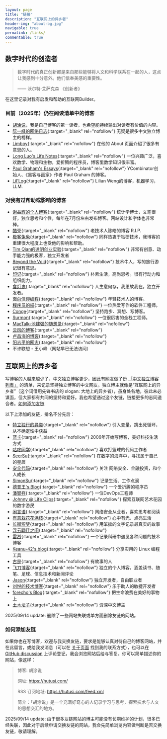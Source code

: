 ```yaml
---
layout: page
title: "链接"
description: "互联网上的异乡者"
header-img: "about-bg.jpg"
navigable: true
permalink: /links/
commentable: true
---
```


## 数字时代的创造者

> 数字时代的真正创新都是来自那些能够将人文和科学联系在一起的人，这点让我感到十分意外。他们信奉美感的重要性。
> 
> —— 沃尔特·艾萨克森 《创新者》

在这里记录对我有启发和帮助的互联网Builder。

### 目前（2025年）仍在阅读清单中的博客

- [胡涂说](https://hutusi.com/)，我是自己博客的第一读者，也希望能持续输出对读者有价值的内容。
- [阮一峰的网络日志](http://www.ruanyifeng.com/blog/){:target="\_blank" rel="nofollow"} 无疑是很多中文独立博主的榜样。
- [Limboy](https://limboy.me/){:target="\_blank" rel="nofollow"} 在他的 About 页面介绍了很多有意思的人。
- [Long Luo's Life Notes](https://www.longluo.me/){:target="\_blank" rel="nofollow"} 一位兴趣广泛，喜欢数学、物理和生物，爱折腾的程序员，博客里数学知识很丰富。
- [Paul Graham's Essays](https://www.paulgraham.com/articles.html){:target="\_blank" rel="nofollow"} YCombinator创始人、《黑客与画家》作者 Paul Graham 的博客。
- [Lil’Log](https://lilianweng.github.io/){:target="\_blank" rel="nofollow"} Lilian Weng的博客，机器学习，LLM.

### 对我有过帮助或影响的博客

- [谢益辉的个人博客](https://yihui.org/){:target="\_blank" rel="nofollow"} 统计学博士，文笔很好，独立思考和个性，每年在7月份左右发布博客。网站设计和字体也非常棒。
- [酷壳](https://coolshell.cn/){:target="\_blank" rel="nofollow"} 老技术人陈皓的博客 R.I.P.
- [极客兔兔](https://geektutu.com/){:target="\_blank" rel="nofollow"} 同样热衷于钻研技术，我博客的重建很大程度上也受他的影响和帮助。
- [Tim Qian的透明创业实验](https://blog.t9t.io/){:target="\_blank" rel="nofollow"} 非常有创意、动手能力强的极客，独立开发者
- [Beyond the Void](https://byvoid.com/){:target="\_blank" rel="nofollow"} 技术牛人，写的旅行游记很有意思。
- [印记](https://yinji.org/){:target="\_blank" rel="nofollow"} 朴素生活，高尚思考。很有行动力和组织能力。
- [食灯鬼](https://shidenggui.com/){:target="\_blank" rel="nofollow"} 人生意何存，我思故我在。独立开发者。
- [面向信仰编程](https://draveness.me/){:target="\_blank" rel="nofollow"} 年轻技术人的博客。
- [程序员的喵](https://catcoding.me/){:target="\_blank" rel="nofollow"} 一位热爱写作的软件工程师。
- [Conge](https://conge.github.io/){:target="\_blank" rel="nofollow"} 坚持跑步、冥想、写博客。
- [Surmon](https://surmon.me){:target="\_blank" rel="nofollow"} 一位很厉害的全栈工程师。
- [MacTalk-池建强的随想录](https://macshuo.com/){:target="\_blank" rel="nofollow"} 
- [云风的博客](https://blog.codingnow.com/){:target="\_blank" rel="nofollow"} 
- [卢昌海的博客](https://www.changhai.org/){:target="\_blank" rel="nofollow"} 
- [阳志平的网志](https://yangzhiping.com/){:target="\_blank" rel="nofollow"}
- 不许联想 - 王小峰（网站早已无法访问）

## 互联网上的异乡者

写博客的人越来越少了，中文独立博客更少，因此有网友做了份 [「中文独立博客列表」](https://github.com/timqian/chinese-independent-blogs) 的清单，来记录坚持独立博客的中文网友。独立博主就像是“互联网上的异乡者”（这个词借用先锋书店的 slogan: 大地上的异乡者），虽身处各地，彼此未必谋面，但大家都有共同的坚持和爱好。我也希望通过这个友链，链接更多的志同道合者。[如何添加友链](/links/#如何添加友链)

以下上添加的友链，排名不分先后：

- [特立独行的异类](https://www.demochen.com){:target="\_blank" rel="nofollow"} 引入变量，跳出死循环，从不确定性中获益
- [蓝卡](https://www.lanka.cn){:target="\_blank" rel="nofollow"} 2006年开始写博客，美好科技生活方式
- [咕咚同学](http://gudong.site){:target="\_blank" rel="nofollow"} 喜欢打篮球的代码工作者
- [SeerSu](https://suus.me/){:target="\_blank" rel="nofollow"} 在数字的海洋中，寻找属于自己的星辰
- [安全代码](https://www.usmacd.com/){:target="\_blank" rel="nofollow"} 关注 网络安全、金融投资，和个人成长
- [SimonSu](https://simonsu.cn/){:target="\_blank" rel="nofollow"} 记录生活、工作点滴
- [德普王's Blog](https://depp.wang){:target="\_blank" rel="nofollow"} 一个爱折腾的程序员
- [潘智祥](https://panzhixiang.cn/){:target="\_blank" rel="nofollow"} 一位DevOps工程师
- [Johnny @ Life Clips](https://dwith.com/){:target="\_blank" rel="nofollow"} 探索互联网艺术花园的数字游民
- [闲言语](https://ret2neo.cn/){:target="\_blank" rel="nofollow"} 网络安全从业者，喜欢思考和阅读
- [有意栽花花满枝](https://blog.hjroyal.top){:target="\_blank" rel="nofollow"} 心中有光、点亮生活
- [长街短梦](https://wangyunzi.com/){:target="\_blank" rel="nofollow"} 用笨拙的文字记录最真实的故事
- [浮云翩迁之间](https://blognas.hwb0307.com){:target="\_blank" rel="nofollow"}
- [雷烈](https://leilie.top){:target="\_blank" rel="nofollow"} 一个记录科研中遇见各种问题的技术博客
- [Keanu-42's blog](https://keanu-42.cn/){:target="\_blank" rel="nofollow"} 分享实用的 Linux 编程工具
- [古是](https://adminsun.com/){:target="\_blank" rel="nofollow"} 有故事的人
- [飞刀博客](https://www.feidaoboke.com/){:target="\_blank" rel="nofollow"} 独立的个人博客，涵盖读书、随笔、足球、信息技术和新闻评论
- [Jason](https://atjason.com/){:target="\_blank" rel="nofollow"} 独立开发者，自由职业者
- [刘悦的技术博客](https://v3u.cn){:target="\_blank" rel="nofollow"} 乐于助人的敏捷开发者
- [forecho's Blog](https://blog.forecho.com){:target="\_blank" rel="nofollow"} 把生命浪费在美好的事物上
- [土木坛子](https://tumutanzi.com/){:target="\_blank" rel="nofollow"} 资深中文博主

2025/09/14 update: 删除了一些网站失联或单方面删除友链的网站。

### 如何添加友链

如果你也在写博客，欢迎与我交换友链，要求是能够认真对待自己的博客网站，并在此留言，或给我发消息（可以在 [关于页面](/about/) 找到我的联系方式），也可以在 [GitHub discussion](https://github.com/hutusi/hutusi.github.com/discussions/118) 上评论登记，我会浏览网站后给与答复。你可以简单描述你的网站，像这样：

> 博客: 胡涂说
> 
> 网址: https://hutusi.com/
> 
> RSS 订阅地址: https://hutusi.com/feed.xml
> 
> 简介：「胡涂说」是一个充满好奇心的人记录学习与思考，探索技术与人文的思想交汇的地方。
> 

2025/09/14 update: 由于很多友链网站的博主可能没有长期维护的计划，很多已经失联，因此对于后续申请交换友链的网站，我会先简单浏览内容做判断是否交换友链，敬请理解。
